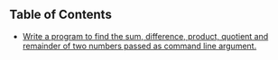 ## Table of Contents

- [Write a program to find the sum, difference, product, quotient and remainder of two
numbers passed as command line argument.](Programs/Program1.md)
